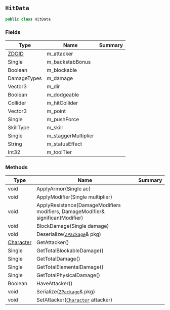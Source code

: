 ## `HitData`

```csharp
public class HitData

```

### Fields

| Type | Name | Summary | 
| --- | --- | --- | 
| [ZDOID](./ZDOID.md) | m_attacker |  | 
| Single | m_backstabBonus |  | 
| Boolean | m_blockable |  | 
| DamageTypes | m_damage |  | 
| Vector3 | m_dir |  | 
| Boolean | m_dodgeable |  | 
| Collider | m_hitCollider |  | 
| Vector3 | m_point |  | 
| Single | m_pushForce |  | 
| SkillType | m_skill |  | 
| Single | m_staggerMultiplier |  | 
| String | m_statusEffect |  | 
| Int32 | m_toolTier |  | 


### Methods

| Type | Name | Summary | 
| --- | --- | --- | 
| void | ApplyArmor(Single ac) |  | 
| void | ApplyModifier(Single multiplier) |  | 
| void | ApplyResistance(DamageModifiers modifiers, DamageModifier& significantModifier) |  | 
| void | BlockDamage(Single damage) |  | 
| void | Deserialize([`ZPackage`](./ZPackage.md)& pkg) |  | 
| [Character](./Character.md) | GetAttacker() |  | 
| Single | GetTotalBlockableDamage() |  | 
| Single | GetTotalDamage() |  | 
| Single | GetTotalElementalDamage() |  | 
| Single | GetTotalPhysicalDamage() |  | 
| Boolean | HaveAttacker() |  | 
| void | Serialize([`ZPackage`](./ZPackage.md)& pkg) |  | 
| void | SetAttacker([`Character`](./Character.md) attacker) |  | 


